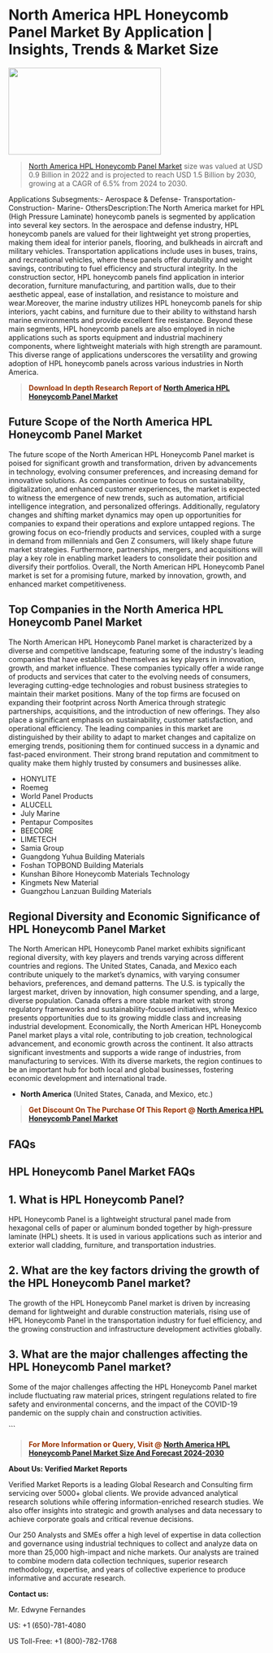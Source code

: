 <p><h1>North America HPL Honeycomb Panel Market By Application | Insights, Trends & Market Size</h1><p><img class="aligncenter size-medium wp-image-105565" src="https://ffe5etoiles.com/wp-content/uploads/2025/01/MST7-300x171.png" alt="" width="300" height="171" /></p><blockquote><p><a href="https://www.verifiedmarketreports.com/download-sample/?rid=499788&utm_source=Github-NA&utm_medium=377" target="_blank">North America HPL Honeycomb Panel Market</a> size was valued at USD 0.9 Billion in 2022 and is projected to reach USD 1.5 Billion by 2030, growing at a CAGR of 6.5% from 2024 to 2030.</p></blockquote>Applications Subsegments:- Aerospace & Defense- Transportation- Construction- Marine- OthersDescription:The North America market for HPL (High Pressure Laminate) honeycomb panels is segmented by application into several key sectors. In the aerospace and defense industry, HPL honeycomb panels are valued for their lightweight yet strong properties, making them ideal for interior panels, flooring, and bulkheads in aircraft and military vehicles. Transportation applications include uses in buses, trains, and recreational vehicles, where these panels offer durability and weight savings, contributing to fuel efficiency and structural integrity. In the construction sector, HPL honeycomb panels find application in interior decoration, furniture manufacturing, and partition walls, due to their aesthetic appeal, ease of installation, and resistance to moisture and wear.Moreover, the marine industry utilizes HPL honeycomb panels for ship interiors, yacht cabins, and furniture due to their ability to withstand harsh marine environments and provide excellent fire resistance. Beyond these main segments, HPL honeycomb panels are also employed in niche applications such as sports equipment and industrial machinery components, where lightweight materials with high strength are paramount. This diverse range of applications underscores the versatility and growing adoption of HPL honeycomb panels across various industries in North America.</p><blockquote><p><span style="color: #993300;"><strong>Download In depth Research Report of <a href="https://www.verifiedmarketreports.com/download-sample/?rid=499788&utm_source=Github-NA&utm_medium=377">North America HPL Honeycomb Panel Market</a></strong></span></p></blockquote><h2>Future Scope of the North America HPL Honeycomb Panel Market</h2><p>The future scope of the North American HPL Honeycomb Panel market is poised for significant growth and transformation, driven by advancements in technology, evolving consumer preferences, and increasing demand for innovative solutions. As companies continue to focus on sustainability, digitalization, and enhanced customer experiences, the market is expected to witness the emergence of new trends, such as automation, artificial intelligence integration, and personalized offerings. Additionally, regulatory changes and shifting market dynamics may open up opportunities for companies to expand their operations and explore untapped regions. The growing focus on eco-friendly products and services, coupled with a surge in demand from millennials and Gen Z consumers, will likely shape future market strategies. Furthermore, partnerships, mergers, and acquisitions will play a key role in enabling market leaders to consolidate their position and diversify their portfolios. Overall, the North American HPL Honeycomb Panel market is set for a promising future, marked by innovation, growth, and enhanced market competitiveness.</p><h2>Top Companies in the North America HPL Honeycomb Panel Market</h2><p>The North American HPL Honeycomb Panel market is characterized by a diverse and competitive landscape, featuring some of the industry's leading companies that have established themselves as key players in innovation, growth, and market influence. These companies typically offer a wide range of products and services that cater to the evolving needs of consumers, leveraging cutting-edge technologies and robust business strategies to maintain their market positions. Many of the top firms are focused on expanding their footprint across North America through strategic partnerships, acquisitions, and the introduction of new offerings. They also place a significant emphasis on sustainability, customer satisfaction, and operational efficiency. The leading companies in this market are distinguished by their ability to adapt to market changes and capitalize on emerging trends, positioning them for continued success in a dynamic and fast-paced environment. Their strong brand reputation and commitment to quality make them highly trusted by consumers and businesses alike.</p><p><ul><li>HONYLITE </li><li> Roemeg </li><li> World Panel Products </li><li> ALUCELL </li><li> July Marine </li><li> Pentapur Composites </li><li> BEECORE </li><li> LIMETECH </li><li> Samia Group </li><li> Guangdong Yuhua Building Materials </li><li> Foshan TOPBOND Building Materials </li><li> Kunshan Bihore Honeycomb Materials Technology </li><li> Kingmets New Material </li><li> Guangzhou Lanzuan Building Materials</li></ul></p><h2>Regional Diversity and Economic Significance of HPL Honeycomb Panel Market</h2><p>The North American HPL Honeycomb Panel market exhibits significant regional diversity, with key players and trends varying across different countries and regions. The United States, Canada, and Mexico each contribute uniquely to the market’s dynamics, with varying consumer behaviors, preferences, and demand patterns. The U.S. is typically the largest market, driven by innovation, high consumer spending, and a large, diverse population. Canada offers a more stable market with strong regulatory frameworks and sustainability-focused initiatives, while Mexico presents opportunities due to its growing middle class and increasing industrial development. Economically, the North American HPL Honeycomb Panel market plays a vital role, contributing to job creation, technological advancement, and economic growth across the continent. It also attracts significant investments and supports a wide range of industries, from manufacturing to services. With its diverse markets, the region continues to be an important hub for both local and global businesses, fostering economic development and international trade.</p><ul> <li><strong>North America</strong> (United States, Canada, and Mexico, etc.)</li></ul><blockquote><p><span style="color: #993300;"><strong>Get Discount On The Purchase Of This Report @ <a href="https://www.verifiedmarketreports.com/ask-for-discount/?rid=499788&utm_source=Github-NA&utm_medium=377">North America HPL Honeycomb Panel Market</a></strong></span></p></blockquote><h2>FAQs</h2><p> <h2>HPL Honeycomb Panel Market FAQs</h1> <h2>1. What is HPL Honeycomb Panel?</div><div></h2> <p>HPL Honeycomb Panel is a lightweight structural panel made from hexagonal cells of paper or aluminum bonded together by high-pressure laminate (HPL) sheets. It is used in various applications such as interior and exterior wall cladding, furniture, and transportation industries.</p> <h2>2. What are the key factors driving the growth of the HPL Honeycomb Panel market?</div><div></h2> <p>The growth of the HPL Honeycomb Panel market is driven by increasing demand for lightweight and durable construction materials, rising use of HPL Honeycomb Panel in the transportation industry for fuel efficiency, and the growing construction and infrastructure development activities globally.</p> <h2>3. What are the major challenges affecting the HPL Honeycomb Panel market?</div><div></h2> <p>Some of the major challenges affecting the HPL Honeycomb Panel market include fluctuating raw material prices, stringent regulations related to fire safety and environmental concerns, and the impact of the COVID-19 pandemic on the supply chain and construction activities.</p></body></html>```</p><blockquote><p><span style="color: #993300;"><strong>For More Information or Query, Visit @ <a href="https://www.verifiedmarketreports.com/product/hpl-honeycomb-panel-market/">North America HPL Honeycomb Panel Market Size And Forecast 2024-2030</a></strong></span></p></blockquote><p><strong>About Us: Verified Market Reports</strong></p><p>Verified Market Reports is a leading Global Research and Consulting firm servicing over 5000+ global clients. We provide advanced analytical research solutions while offering information-enriched research studies. We also offer insights into strategic and growth analyses and data necessary to achieve corporate goals and critical revenue decisions.</p><p>Our 250 Analysts and SMEs offer a high level of expertise in data collection and governance using industrial techniques to collect and analyze data on more than 25,000 high-impact and niche markets. Our analysts are trained to combine modern data collection techniques, superior research methodology, expertise, and years of collective experience to produce informative and accurate research.</p><p><strong>Contact us:</strong></p><p>Mr. Edwyne Fernandes</p><p>US: +1 (650)-781-4080</p><p>US Toll-Free: +1 (800)-782-1768</p>
